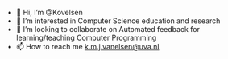 - 👋 Hi, I’m @Kovelsen
- 👀 I’m interested in Computer Science education and research
- 💞️ I’m looking to collaborate on Automated feedback for learning/teaching Computer Programming
- 📫 How to reach me k.m.j.vanelsen@uva.nl

<!---
Kovelsen/Kovelsen is a ✨ special ✨ repository because its `README.md` (this file) appears on your GitHub profile.
You can click the Preview link to take a look at your changes.
--->
